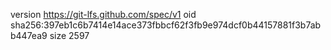 version https://git-lfs.github.com/spec/v1
oid sha256:397eb1c6b7414e14ace373fbbcf62f3fb9e974dcf0b44157881f3b7abb447ea9
size 2597
